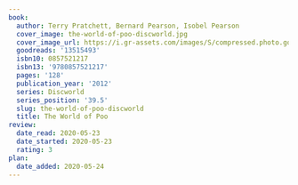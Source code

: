 ```yaml
---
book:
  author: Terry Pratchett, Bernard Pearson, Isobel Pearson
  cover_image: the-world-of-poo-discworld.jpg
  cover_image_url: https://i.gr-assets.com/images/S/compressed.photo.goodreads.com/books/1331115792l/13515493.jpg
  goodreads: '13515493'
  isbn10: 0857521217
  isbn13: '9780857521217'
  pages: '128'
  publication_year: '2012'
  series: Discworld
  series_position: '39.5'
  slug: the-world-of-poo-discworld
  title: The World of Poo
review:
  date_read: 2020-05-23
  date_started: 2020-05-23
  rating: 3
plan:
  date_added: 2020-05-24
---
```

